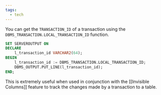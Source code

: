 ```yaml
---
tags:
  - tech
---
```

You can get the `TRANSACTION_ID` of a transaction using the `DBMS_TRANSACTION.LOCAL_TRANSACTION_ID` function.

```sql
SET SERVEROUTPUT ON
DECLARE
    l_transaction_id VARCHAR2(64);
BEGIN
    l_transaction_id := DBMS_TRANSACTION.LOCAL_TRANSACTION_ID;
    DBMS_OUTPUT.PUT_LINE(l_transaction_id);
END;
```

This is extremely useful when used in conjunction with the [[Invisible Columns]] feature to track the changes made by a transaction to a table.